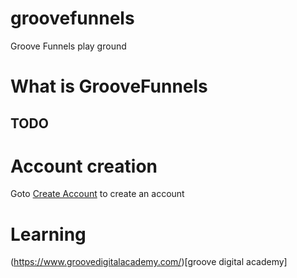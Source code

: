 # groovefunnels

Groove Funnels play ground

# What is GrooveFunnels

## TODO

# Account creation

Goto [Create Account](https://groovefunnels.com/?aff_id=81078) to create an account

# Learning

(https://www.groovedigitalacademy.com/)[groove digital academy]
